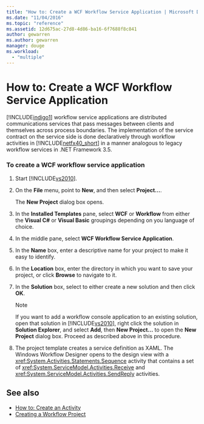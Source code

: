 ```yaml
---
title: "How to: Create a WCF Workflow Service Application | Microsoft Docs"
ms.date: "11/04/2016"
ms.topic: "reference"
ms.assetid: 12d675ac-27d8-4d86-ba16-6f7688f8c841
author: gewarren
ms.author: gewarren
manager: douge
ms.workload: 
  - "multiple"
---
```

# How to: Create a WCF Workflow Service Application

[!INCLUDE[indigo1](../workflow-designer/includes/indigo1_md.md)] workflow service applications are distributed communications services that pass messages between clients and themselves across process boundaries. The implementation of the service contract on the service side is done declaratively through workflow activities in [!INCLUDE[netfx40_short](../workflow-designer/includes/netfx40_short_md.md)] in a manner analogous to legacy workflow services in .NET Framework 3.5.

### To create a WCF workflow service application

1.  Start [!INCLUDE[vs2010](../misc/includes/vs2010_md.md)].

2.  On the **File** menu, point to **New**, and then select **Project...**.

     The **New Project** dialog box opens.

3.  In the **Installed Templates** pane, select **WCF** or **Workflow** from either the **Visual C#** or **Visual Basic** groupings depending on you language of choice.

4.  In the middle pane, select **WCF Workflow Service Application**.

5.  In the **Name** box, enter a descriptive name for your project to make it easy to identify.

6.  In the **Location** box, enter the directory in which you want to save your project, or click **Browse** to navigate to it.

7.  In the **Solution** box, select to either create a new solution and then click **OK**.

    > [!NOTE]
    > If you want to add a workflow console application to an existing solution, open that solution in [!INCLUDE[vs2010](../misc/includes/vs2010_md.md)], right click the solution in **Solution Explorer**, and select **Add**, then **New Project...** to open the **New Project** dialog box. Proceed as described above in this procedure.

8.  The project template creates a service definition as XAML. The Windows Workflow Designer opens to the design view with a <xref:System.Activities.Statements.Sequence> activity that contains a set of <xref:System.ServiceModel.Activities.Receive> and <xref:System.ServiceModel.Activities.SendReply> activities.

## See also

- [How to: Create an Activity](/dotnet/framework/windows-workflow-foundation/how-to-create-an-activity)
- [Creating a Workflow Project](../workflow-designer/creating-a-workflow-project.md)